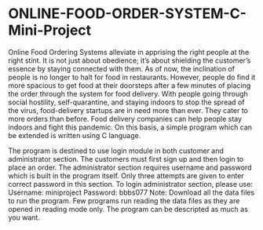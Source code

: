 # ONLINE-FOOD-ORDER-SYSTEM-C-Mini-Project
Online Food Ordering Systems alleviate in apprising the right people at the right stint. It is not just about obedience; it’s about shielding the customer’s essence by staying connected with them. As of now, the inclination of people is no longer to halt for food in restaurants. However, people do find it more spacious to get food at their doorsteps after a few minutes of placing the order through the system for food delivery. With people going through social hostility, self-quarantine, and staying indoors to stop the spread of the virus, food-delivery startups are in need more than ever. They cater to more orders than before. Food delivery companies can help people stay indoors and fight this pandemic. On this basis, a simple program which can be extended is written using C language.  

The program is destined to use login module in both customer and administrator section. The customers must first sign up and then login to place an order. The administrator section requires username and password which is built in the program itself. Only three attempts are given to enter correct password in this section.
To login administrator section, please use: 
Username: miniproject
Password: bbbs077
Note: Download all the data files to run the program. Few programs run reading the data files as they are opened in reading mode only. The program can be descripted as much as you want. 
